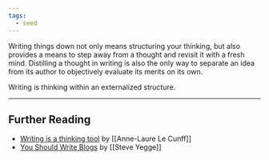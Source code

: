 ```yaml
---
tags:
  - seed
---
```

Writing things down not only means structuring your thinking, but also provides a means to step away from a thought and revisit it with a fresh mind. Distilling a thought in writing is also the only way to separate an idea from its author to objectively evaluate its merits on its own.

Writing is thinking within an externalized structure.

---
## Further Reading

* [Writing is a thinking tool](https://nesslabs.com/writing-thinking-tool) by [[Anne-Laure Le Cunff]]
* [You Should Write Blogs](https://sites.google.com/site/steveyegge2/you-should-write-blogs) by [[Steve Yegge]]